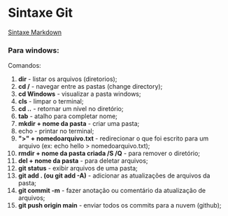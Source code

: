 #  Sintaxe Git

[Sintaxe Markdown](https://www.markdownguide.org/basic-syntax/)

### Para windows:

Comandos:   

1. **dir** - listar os arquivos (diretorios);
2. **cd /** - navegar entre as pastas (change directory);
3. **cd Windows** - visualizar a pasta windows;
4. **cls** - limpar o terminal;
5. **cd ..** - retornar um nível no diretório;
6. **tab** - atalho para completar nome;
7. **mkdir + nome da pasta** - criar uma pasta;
8. echo - printar no terminal;
9. **">" + nomedoarquivo.txt** - redirecionar o que foi escrito para um arquivo (ex: echo hello > nomedoarquivo.txt);
10. **rmdir + nome da pasta criada /S /Q** - para remover o diretório;
11. **del + nome da pasta** - para deletar arquivos;
12. **git status** - exibir arquivos de uma pasta;
13. **git add . (ou git add -A)** - adicionar as atualizações de arquivos da pasta;
14. **git commit -m** - fazer anotação ou comentário da atualização de arquivos;
15. **git push origin main** - enviar todos os commits para a nuvem (github);


